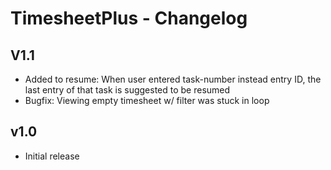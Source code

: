 TimesheetPlus - Changelog
=========================

V1.1
----
* Added to resume: When user entered task-number instead entry ID, the last entry of that task is suggested to be resumed
* Bugfix: Viewing empty timesheet w/ filter was stuck in loop


v1.0
----

* Initial release
